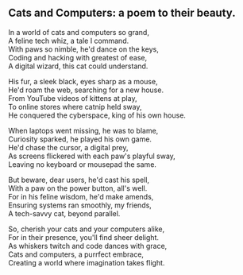 ## Cats and Computers: a poem to their beauty.

In a world of cats and computers so grand,<br> 
A feline tech whiz, a tale I command. <br> 
With paws so nimble, he'd dance on the keys,<br> 
Coding and hacking with greatest of ease,<br> 
A digital wizard, this cat could understand.<br> 

His fur, a sleek black, eyes sharp as a mouse,<br> 
He'd roam the web, searching for a new house.<br> 
From YouTube videos of kittens at play,<br> 
To online stores where catnip held sway,<br> 
He conquered the cyberspace, king of his own house.<br> 

When laptops went missing, he was to blame, <br> 
Curiosity sparked, he played his own game. <br> 
He'd chase the cursor, a digital prey, <br> 
As screens flickered with each paw's playful sway, <br> 
Leaving no keyboard or mousepad the same. <br> 

But beware, dear users, he'd cast his spell, <br> 
With a paw on the power button, all's well. <br> 
For in his feline wisdom, he'd make amends, <br> 
Ensuring systems ran smoothly, my friends, <br> 
A tech-savvy cat, beyond parallel. <br> 

So, cherish your cats and your computers alike, <br> 
For in their presence, you'll find sheer delight. <br> 
As whiskers twitch and code dances with grace, <br> 
Cats and computers, a purrfect embrace, <br> 
Creating a world where imagination takes flight.
